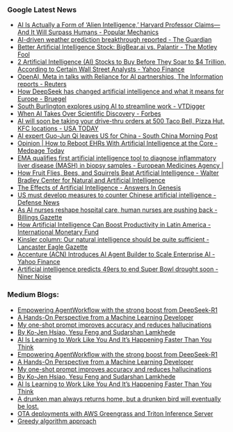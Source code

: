 ### Google Latest News
<!-- GOOGLE-NEWS-CONTENT:START -->

- [AI Is Actually a Form of ‘Alien Intelligence,’ Harvard Professor Claims—And It Will Surpass Humans - Popular Mechanics](https://news.google.com/rss/articles/CBMiogFBVV95cUxNRURPNVFnbWtBemU5dGZfbUIyNGY3eW1wbjVlOXd2aXJ0NGVNX3laVEtWSDJFdmdYbGVwOC1NOXh6MDJzckFPTjNiSVdSdEFwT0d2eEtIZE5YV3VFakd5d0dOcU8tWEk5SWhRZVhYWWVtOVFMRUZCV2ZUWklGWElCRGRWQXJDRjJMMkNCUzEzZTFaQ1VNNUR0Q0p3WElUUmNjTWc?oc=5)
- [AI-driven weather prediction breakthrough reported - The Guardian](https://news.google.com/rss/articles/CBMiuAFBVV95cUxORjh1cUNFeHlMWUhpZ3BZTDV1VTlJMkV2aDZKRURoWGdKRzV0ekE5d0xIb1JXZGZBajktT25lS0xMQ0FwTHRVZTVySk5JbTQ0T3l3cDNoeDhEdm9FVDdOQjZKVUJfN3JSM2hjTmdCOW9RMlpsYVdyZXMxX3RURzJMNWd0U3ZCY24wZXRiNWRjYVNvUGhEcDRJcnRnazlFQzhMMGVtcVgtZGZuUUdhOG5oUEU2M3NJdl9x?oc=5)
- [Better Artificial Intelligence Stock: BigBear.ai vs. Palantir - The Motley Fool](https://news.google.com/rss/articles/CBMilwFBVV95cUxQUlpLQVY4b0tjLTJreGdNajc3RTNPZV9TS2VmSVlIWGJxLWhRemFjLWhxZW5ZblNrUktIUTMwMFQzYmo4OTJrVWFzamV0OGF3V0pWT0djeTZhbDd0d1dVcW5WYkZtOEo3OWhwcHBCdngyX0FDcmNiZUp5OUlCa0FTWkV5Y2xITkxDWDlGNlYxYmxFNmpiR01v?oc=5)
- [2 Artificial Intelligence (AI) Stocks to Buy Before They Soar to $4 Trillion, According to Certain Wall Street Analysts - Yahoo Finance](https://news.google.com/rss/articles/CBMiiAFBVV95cUxNX2kxSG13MDMwa0FTV0JDWnRCRXZLckpxZ190VzBIT29KdmpaOFlLYW1ZWVh3N1ZYeWJoVHRRWW9YckU1ZHlfWXRNN2FtNnVFdVNna3VoOFFRQzY3OW1fYldoeXBTeW1kY0hTWmRUeW5sX2dfMDVRZGJQZ0FuaDRSRXcyM2ZZQUxZ?oc=5)
- [OpenAI, Meta in talks with Reliance for AI partnerships, The Information reports - Reuters](https://news.google.com/rss/articles/CBMi1AFBVV95cUxOYWUxSktIVTNWcVRPWWozWFhmUFByaEktLWRuWTFMcDNEOThkRXpENzY4TmlfaGZiWWR2QUVXTGx0dnItRjFqeUZQTm5nTXh1MEIwc0hfbG5uOHFLYmEwUnFSNllGY0dpNFRtVHRLU3BHcHp3ZnFuMXJOLXQyMnM5RmE3WHh3UEJ4NFYzVmw3dGhDRS0zTS1felJYMXlpa01hRnpPdnJHTnZqakdhUm5reGpDZ19QdGllbWhRa3liN2JQM0FtQmNOOC1idFZzSHNmZjJINA?oc=5)
- [How DeepSeek has changed artificial intelligence and what it means for Europe - Bruegel](https://news.google.com/rss/articles/CBMirwFBVV95cUxQZ2xwWFd1dkJCYWMwckJ1N1Z5THROUHNGeV9vamswOFp5Y1kydVIyNVNqSmVyTGRZYUFURU1pc3prc3hXblQxYmQ0TDJ0ZEVlcGJLalcxUlF3c0xKaVp4RWpZYU9EWXBSNkVRaXl6SEt0VTZXS2hVNjBxNkh1UFRROHJOX3ZUV2lnYVBpaVdnaThhLXVnQmhCTkRzeUpmeDJVQW9UdW9VUkpfQmxQZzA0?oc=5)
- [South Burlington explores using AI to streamline work - VTDigger](https://news.google.com/rss/articles/CBMijwFBVV95cUxQOFk1elhsREt1NmMyUDNoRTlMbnJveUp1U2hGMzlJcG1ubHdjZEROVGwtX1l6cC1jWUppMllEcjBRTllxY2VLbzlmNWdYS3BySkIwekJUQlp4YXdzY1VEZXVTOVZsZlBLYzd4LTM2TVJuejllSDBCQnU0Wl84a3lRLUNKSWhTVU93N01VZ09GVQ?oc=5)
- [When AI Takes Over Scientific Discovery - Forbes](https://news.google.com/rss/articles/CBMilgFBVV95cUxQTXFDMDVWVDhiUXd4d0FSOWJjcUV5QzI3dnI4NTY0enFQZEZZa0VzS3EtdER5cnZkVUhhMDc2TjdtQTlBNHRHOHZmTVFDQk51Wi1QZHd5V1E4dDdUbHRJd2xhRmhsS0NaQUQ3TzRBZGVFMTY0LWp0Q05LTDNPeExwT1RJTW1NQ1Q2Q0RrbzAwSnpiRWk0dWc?oc=5)
- [AI will soon be taking your drive-thru orders at 500 Taco Bell, Pizza Hut, KFC locations - USA TODAY](https://news.google.com/rss/articles/CBMiswFBVV95cUxQSFpWOW1QWUI3cGZnRHg1aFdZZkFta0U0TDZ2aE5KOXdLTXpBQ0Q2eDNEWFI4dnowdDVHdlhuaFAzajh3Xzktc1FUSW5LQ2pXN3MwQ3lKcmlvTlNWMjcwaDdMTDhnNlVJMWxRV05GajdHUzllTGo5bzZxSi1wR0p0Vld3VG5Oc09mZmlhdkExUHlhQTJZbmdmTG42Q1hwLXpkX2VOSEdRYmhIUkxBcHBhMVlQcw?oc=5)
- [AI expert Guo-Jun Qi leaves US for China - South China Morning Post](https://news.google.com/rss/articles/CBMilwFBVV95cUxNZHI1TkJSZnhPZVR0NzhXdzAzbXlQZlBXSVQzOXFzVVFkRUZiMlUzRFkyZTVlaFdEblFZa19hMWhjM05pVlkzck1fck1XN3oxOUY4M3ZmNVdTSXU4MUY1d0J0T1hTTEVkcWtYYjl3Z1VvZ1dJRUlId0FqM2xDOV8zZWFSaFkxR2ZlV0NQQ0JKTzEtNzJWd0JR0gGXAUFVX3lxTE4zVHlUaVhvOG5vc2FHNVk2T1NueHk4em5BUTJhdXZFSGxncWlCS0ZubTlVRS11MFl3NWZwUnJES3VxdTBiMmFVUmZGSW9tNFFMZzFDTW1KNFE0RVBVSjlPbUc3U0k5eHg0VXFpMGgtdUNIem5TVTlVa1pOa2gtcUVVMkNJaHFFSHJZdTJqQ0RTbHlZTWJVM0U?oc=5)
- [Opinion | How to Reboot EHRs With Artificial Intelligence at the Core - Medpage Today](https://news.google.com/rss/articles/CBMia0FVX3lxTE1DblMxR3R2S3VadWhXYkczYkVNUTNpYXB0WkV0NVNkenhPU3pJdXFmcWxtYjFjZ0xEZXFVNmZidkJTTjNPSUNZZXhpNGZ6U08xc3BCUmRfeVhKWEpqSnpNb1JCRUg2RmR2d3hF?oc=5)
- [EMA qualifies first artificial intelligence tool to diagnose inflammatory liver disease (MASH) in biopsy samples - European Medicines Agency |](https://news.google.com/rss/articles/CBMi1AFBVV95cUxPdFRzbTZwaXlnVnF1aXBpTURweWl5S2dqVDNSYmY2YnR0ODlfQjRHaTExZnl0cXZkNzBHbXBUZjROTVlHNnZ3alBUcWtmS3RCTjg1SnpNSEdHNFJtbmZ2em5ZUVhhUWk4WlNoSnFsemJnMGdzOWJsaFUzVTFOdmJiY0FtUDQ5WDdNb2kyTXRkbWk0OTl1eFJaTkVPUDVZMGNMeG9nTTdFcktta0NTS1A1Ymt3TldtLXRtaGFrbmF5LTNzUVNoWlJPcVY3d1lyU2NWT00tSQ?oc=5)
- [How Fruit Flies, Bees, and Squirrels Beat Artificial Intelligence - Walter Bradley Center for Natural and Artificial Intelligence](https://news.google.com/rss/articles/CBMimwFBVV95cUxPNXNXVXdxWVdxWk5CUTNSNldqNVl1eFpJTG9kZmtMcldpVGNGcUNZcEx0dExHdjg2MjIzaHlWNkwzeF81SjZ3Q1ZLeV8zcjhjRlZvUjNrS0R2U2NzdkFWX0VjT19WVnVpaG9OT0lzZ2l6VWxHWGlLamNEM09TMHdmbDV2b3RrQy1fNTRQWF9WSWEwekkzU09wUmxrcw?oc=5)
- [The Effects of Artificial Intelligence - Answers In Genesis](https://news.google.com/rss/articles/CBMigAFBVV95cUxQVjdjSU45QVVncUQwemdWb3Zpb0NQcDNtQVRRTC1hSml0T3hIX1c1ekpsWkI1NC0tS3AzZzVKa0hhQnBFenFFVzYxVkpzMG5lZ08zaS1jcWYycktzRmFBOC03U0MzUjQyLXR4YW8wVl9wUlFCb2tOdjN2MFNpa3VLag?oc=5)
- [US must develop measures to counter Chinese artificial intelligence - Defense News](https://news.google.com/rss/articles/CBMitgFBVV95cUxQb0FZZmNSOEphVHhJRXlKNzhFQ1hVd2pfTmp1R3NOZjc4QnpFR1liMFZEYmZ0aU1FMXhaZlptNk5tcWlwVnZ4VDZNa1FEQ29XNTdKbDU5VG1uN25FN1ZvRDFvMGVOMjBuM3RONDh1cVItQ2FhYXpvVFhWY3BfUVh4TzAtOUQ2Nm5FSnA1YXlUcEtrVjgwWERUN3BHcWNOMHBIajg5M2YtakIzS2xSOG5fUG05QjlSUQ?oc=5)
- [As AI nurses reshape hospital care, human nurses are pushing back - Billings Gazette](https://news.google.com/rss/articles/CBMitwFBVV95cUxPclhmXzBMNVhiY1J5M1hnVjNjdFo0U3JJVzh6dk1NaTk5SW9JUF9NVy1lTDBLYmlwU2E0SVJIcmotVTNialE1MGR4OUpaam13NnhkclloeW5Yd0NZN3diS3VxbGdMZ2tMZXpmSV9nODVFZndXM1N1cDZHenp0ZmJuTVBOMXZSdFJ0eDRZeXN6RjdLWC13bEFlaFRIYTI3cF9UX2FMUUtUaHJoSTctajl0OW1iZmxJVWc?oc=5)
- [How Artificial Intelligence Can Boost Productivity in Latin America - International Monetary Fund](https://news.google.com/rss/articles/CBMitwFBVV95cUxOVHV6VEs4TlNVaWdMQjVfTEo1OGIyM0IyWjVVU0FDNElMc001ZFloWVNhZkM4RXJXUDBueGtkbzBNLVhMcm1YbDRzZ0sxVUhFQWpSVk5aM3RzaWk5LWsyMHlZM0tTYm1HcnN2RURKZUxpY0VDb3pmT2YyTzI1UnNadWt2REQ3NzFtc3daZ2ZRaktwLVE3OUtYNEJ5MmFXVDRwNDgyY01iVV93all2RkpBZUQ4d0p3UTA?oc=5)
- [Kinsler column: Our natural intelligence should be quite sufficient - Lancaster Eagle Gazette](https://news.google.com/rss/articles/CBMi3wFBVV95cUxOQ25MZFJCX1gyWS1aMXRQbWRlaEhaZUVfbGpSZWxQZktTQ3RNeHhKOFU2T0FuaUxvTi1kbGNqeWhDekx2VVd5VGMwcEUwVkM1dGZONzBjdGhydVZNNy01MFI0QU1HR1prWW1RN0NDOGJNdXpuZXpfTDZhQ2pmeHRPWW5UQk54NG1PWFFCRjNpUlpkNkZDWmhiczFDZC1rd25yMmtvcGJnYlNEYm84UDV1RTkzTS1VbmRfbkp5MnlfSDVQUUk3WFdRYXZ4NFhDbkk3b0VWakJ2bXdCRkNhX2JV?oc=5)
- [Accenture (ACN) Introduces AI Agent Builder to Scale Enterprise AI - Yahoo Finance](https://news.google.com/rss/articles/CBMihgFBVV95cUxNUXFhZjAzRWJCQ25wcTR6VzRZODh6WUdCbllHVjlrRGg4dHBGb3k4cnVPVTZrWmZuSHkyY2FtQmVLckZqQ2tIa05SUk4wUnFPT25XWndjTnNuUTl3Z0FJdTQzdms1aHB2V0gtOWk3T3U1Z2wzYVhzTTA4M3ZJNUQ5eVR0bFFlZw?oc=5)
- [Artificial intelligence predicts 49ers to end Super Bowl drought soon - Niner Noise](https://news.google.com/rss/articles/CBMiqAFBVV95cUxObUJDZGRkTFhBY0N6UnhNaVVZNzZQNVY1NXk5MjlqZDNpU3hFOTdJdzRHWTVtQlFOZ0h3ZVFuZGI5cE0wMm5mMjlVZ2d1TV9aTHJyZW1LMHRhbVJGNkFpQ0N1NnlxMlpuRGNBMTVfVXRvdHNic251c2xkZ1FxUmRWczFkZTRfd3RhWXYtbURobFZlV3VRcko0cGhPTjIzc2h5allXeVk3c2E?oc=5)<!-- GOOGLE-NEWS-CONTENT:END -->

### Medium Blogs:
<!-- MEDIUM-CONTENT:START -->

- [Empowering AgentWorkflow with the strong boost from DeepSeek-R1](https://medium.com/data-science-collective/integrating-llamaindex-and-deepseek-r1-for-reasoning-content-and-function-call-features-06369cf9aed3?source=topic_portal---recommended_stories---machine_learning---0-107--------------------8225e07a_61cc_4854_9420_c5b9c07e45d4--------------)
- [A Hands-On Perspective from a Machine Learning Developer](https://medium.com/data-science-collective/building-an-llm-agent-with-n8n-and-open-webui-cb4ee46652a6?source=topic_portal---recommended_stories---machine_learning---1-107--------------------8225e07a_61cc_4854_9420_c5b9c07e45d4--------------)
- [My one-shot prompt improves accuracy and reduces hallucinations](https://medium.com/prompt-prompts/boost-ai-reasoning-with-intentional-hallucination-prompt-196d6cb1b3c6?source=topic_portal---recommended_stories---machine_learning---2-107--------------------8225e07a_61cc_4854_9420_c5b9c07e45d4--------------)
- [By Ko-Jen Hsiao, Yesu Feng and Sudarshan Lamkhede](https://medium.com/@netflixtechblog/foundation-model-for-personalized-recommendation-1a0bd8e02d39?source=topic_portal---recommended_stories---machine_learning---3-107--------------------8225e07a_61cc_4854_9420_c5b9c07e45d4--------------)
- [AI Is Learning to Work Like You And It’s Happening Faster Than You Think](https://medium.com/data-science-collective/the-moores-law-for-agent-autonomy-ai-s-exponential-revolution-21634e0734bb?source=topic_portal---recommended_stories---machine_learning---4-107--------------------8225e07a_61cc_4854_9420_c5b9c07e45d4--------------)
- [Empowering AgentWorkflow with the strong boost from DeepSeek-R1](https://medium.com/data-science-collective/integrating-llamaindex-and-deepseek-r1-for-reasoning-content-and-function-call-features-06369cf9aed3?source=topic_portal---recommended_stories---machine_learning---0-107--------------------8225e07a_61cc_4854_9420_c5b9c07e45d4--------------)
- [A Hands-On Perspective from a Machine Learning Developer](https://medium.com/data-science-collective/building-an-llm-agent-with-n8n-and-open-webui-cb4ee46652a6?source=topic_portal---recommended_stories---machine_learning---1-107--------------------8225e07a_61cc_4854_9420_c5b9c07e45d4--------------)
- [My one-shot prompt improves accuracy and reduces hallucinations](https://medium.com/prompt-prompts/boost-ai-reasoning-with-intentional-hallucination-prompt-196d6cb1b3c6?source=topic_portal---recommended_stories---machine_learning---2-107--------------------8225e07a_61cc_4854_9420_c5b9c07e45d4--------------)
- [By Ko-Jen Hsiao, Yesu Feng and Sudarshan Lamkhede](https://medium.com/@netflixtechblog/foundation-model-for-personalized-recommendation-1a0bd8e02d39?source=topic_portal---recommended_stories---machine_learning---3-107--------------------8225e07a_61cc_4854_9420_c5b9c07e45d4--------------)
- [AI Is Learning to Work Like You And It’s Happening Faster Than You Think](https://medium.com/data-science-collective/the-moores-law-for-agent-autonomy-ai-s-exponential-revolution-21634e0734bb?source=topic_portal---recommended_stories---machine_learning---4-107--------------------8225e07a_61cc_4854_9420_c5b9c07e45d4--------------)
- [A drunken man always returns home, but a drunken bird will eventually be lost.](https://medium.com/the-quantastic-journal/a-simple-look-at-simple-random-walks-6e2fa1533718?source=topic_portal---recommended_stories---machine_learning---5-107--------------------8225e07a_61cc_4854_9420_c5b9c07e45d4--------------)
- [OTA deployments with AWS Greengrass and Triton Inference Server](https://medium.com/@jjn62/deploying-real-time-vision-applications-on-edge-c5c940042b89?source=topic_portal---recommended_stories---machine_learning---6-107--------------------8225e07a_61cc_4854_9420_c5b9c07e45d4--------------)
- [Greedy algorithm approach](https://medium.com/gitconnected/maximizing-simple-rag-performance-using-rl-in-python-d4c14cbadf59?source=topic_portal---recommended_stories---machine_learning---7-107--------------------8225e07a_61cc_4854_9420_c5b9c07e45d4--------------)<!-- MEDIUM-CONTENT:END -->
